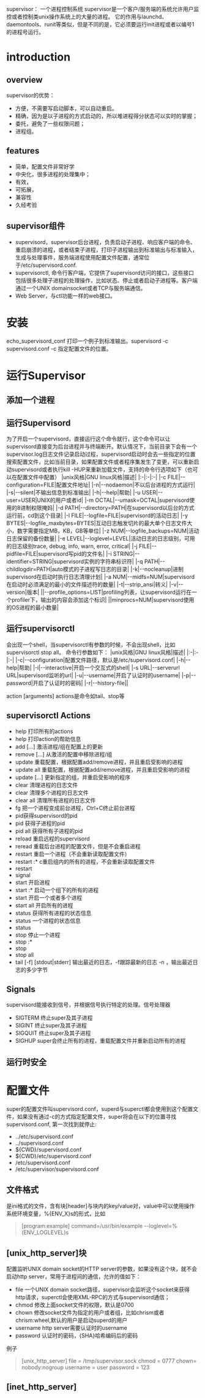 supervisor： 一个进程控制系统
supervisor是一个客户/服务端的系统允许用户监控或者控制类unix操作系统上的大量的进程。
它的作用与launchd、daemontools、runit等类似，但是不同的是，它必须要运行init进程或者以编号1的进程号运行。
# introduction
## overview
supervisor的优势：
- 方便，不需要写启动脚本，可以自动重启。
- 精确，因为是以子进程的方式启动的，所以堆进程得分状态可以实时的掌握；
- 委托，避免了一些权限问题；
- 进程组。
## features
- 简单，配置文件非常好学
- 中央化，很多进程的处理集中；
- 有效，
- 可拓展，
- 兼容性
- 久经考验
## supervisor组件
- supervisord，supervisor后台进程，负责启动子进程、响应客户端的命令、重启崩溃的进程，或者结束子进程，打印子进程输出到标准输出与标准输入，生成与处理事件，服务端进程使用配置文件配置，通常位于/etc/supervisord.conf.
- supervisorctl, 命令行客户端，它提供了supervisord访问的接口，这些接口包括很多处理子进程的处理操作，比如状态、停止或者启动子进程等。客户端通过一个UNIX domainsocket或者TCP与服务端通信。
- Web Server，与ctl功能一样的web接口。
# 安装
echo_supervisord_conf 打印一个例子到标准输出。supervisord -c supervisord.conf
-c 指定配置文件的位置。
# 运行Supervisor
## 添加一个进程
## 运行Supervisord
为了开启一个supervisord，直接运行这个命令就行，这个命令可以让supervisord直接变为后台进程并与终端断开。默认情况下，当前目录下会有一个supervisor.log日志文件记录启动过程，supervisord启动时会去一些指定的位置搜索配置文件，比如当前目录，如果配置文件或者程序集发生了变更，可以重新启动supervisord或者执行kill -HUP来重新加载文件，支持的命令行选项如下（也可以在配置文件中配置）
|unix风格|GNU linux风格|描述|
|:-|:-|:-|
|-c FILE|--configuration=FILE|配置文件地址|
|-n|--nodaemon|不以后台进程的方式运行|
|-s|--silent|不输出信息到标准输出|
|-h|--help|帮助|
|-u USER|--user=USER|UNIX的用户或者id|
|-m OCTAL|--umask=OCTAL|supervisord使用的8进制权限掩妈|
|-d PATH|--directory=PATH|在supervisord以后台的方式运行前，cd到这个目录|
|-l FILE|--logfile=FILE|supervisord的活动日志|
|-y BYTES|--logfile_maxbytes=BYTES|互动日志触发切片的最大单个日志文件大小，数字需要指定MB，KB，GB等单位|
|-z NUM|--logfile_backups=NUM|活动日志保留的备份数量|
|-e LEVEL|--loglevel=LEVEL|活动日志的日志级别，可用的日志级别trace, debug, info, warn, error, critical|
|-j FILE|--pidfile=FILE|supervisord写pid的文件名|
|-i STRING|--identifier=STRING|supervisord实例的字符串标识符|
|-q PATH|--childlogdir=PATH|auto模式的子进程写日志的目录|
|-k|--nocleanup|进制supervisord在启动时执行日志清理计划|
|-a NUM|--midfs=NUM|supervisord在启动时必须满足的最小的文件描述符的数量|
|-t|--strip_ansi|转义|
|-v|--version|版本|
||--profile_options=LIST|profiling列表，让supervisord运行在一个profiler下，输出的内容会添加这个标识|
||minprocs=NUM|supervisord使用的OS进程的最小数量|
## 运行supervisorctl
会出现一个shell，当supervisorctl有参数的时候，不会出现shell，比如supervisorctl stop all。
命令行参数如下：
|unix风格|GNU linux风格|描述|
|:-|:-|:-|
|-c|--configuration|配置文件路径，默认是/etc/supervisord.conf|
|-h|--help|帮助|
|-i|--interactive|开启一个交互式的shell|
|-s URL|--serverurl URL|supervisord监听的url|
|-u|--username|开启了认证时的username|
|-p|--password|开启了认证时的密码|
|-r|--history-file||

action [arguments]
actions是命令如tail、stop等
## supervisorctl Actions
- help 打印所有的actions
- help <action> 打印action的帮助信息
- add <name>[...] 激活进程/组在配置上的更新
- remove <name> [...] 从激活的配置中移除进程/组
- update 重载配置，根据配置add/remove进程，并且重启受影响的进程
- update all 重载配置，根据配置add/remove进程，并且重启受影响的进程
- update <gname> [...] 更新指定的组，并重启受影响的程序
- clear <name> 清理进程的日志文件
- clear <name> <name> 清理多个进程的日志文件
- clear all 清理所有进程的日志文件
- fg <process> 把一个进程变成前台进程，Ctrl+C终止前台进程
- pid获得supervisord的pid
- pid <name> 获得子进程的pid
- pid all 获得所有子进程的pid
- reload 重启远程的supervisord
- reread 重载后台进程的配置文件，但是不会重启进程
- restart <name> 重启一个进程（不会重新读取配置文件）
- restart <gname>:* c重启组内的所有的进程，不会重新读取配置文件
- restart <name> <name>
- signal 
- start <name> 开启进程
- start <gname>:* 启动一个组下的所有的进程
- start <name> <name> 开启一个或者多个进程
- start all 开启所有的进程
- status 获得所有进程的状态信息
- status <name> 一个进程的状态信息
- status <name> <name>
- stop <name> 停止一个进程
- stop <gname>:*
- stop <name> <name>
- stop all
- tail [-f] <name> [stdout|stderr] 输出最近的日志，-f跟踪最新的日志 -n ，输出最近日志的多少字节
## Signals
supervisord能接收到信号，并根据信号执行特定的处理。信号处理器
- SIGTERM 终止super及其子进程
- SIGINT 终止super及其子进程
- SIGQUIT 终止super及其子进程
- SIGHUP super会终止所有的进程，重载配置文件并重新启动所有的进程
## 运行时安全
# 配置文件
super的配置文件叫supervisord.conf，superd与superctl都会使用到这个配置文件，如果没有通过-c的方式指定配置文件，super将会在以下的位置寻找supervisord.conf, 第一次找到就停止:
- ../etc/supervisord.conf
- ../supervisord.conf
- ${CWD}/supervisord.conf
- ${CWD}/etc/supervisord.conf
- /etc/supervisord.conf
- /etc/supervisor/supervisord.conf
## 文件格式
是ini格式的文件，含有块[header]与块内的key/value对，value中可以使用操作系统环境变量，%{ENV_X}s的形式，比如
>[program:example]
command=/usr/bin/example --loglevel=%(ENV_LOGLEVEL)s

## [unix_http_server]块
配置监听UNIX domain socket的HTTP server的参数，如果没有这个块，就不会启动http server，常用于进程间的通信，允许的值如下：
- file 一个UNIX domain socket路径，supervisor会监听这个socket来获得http请求，superctl会使用XML-RPC的方式与supervisord通信；
- chmod 修改上面socket文件的权限，默认是0700
- chown 修改socket文件为指定的用户或者组，比如chrism或者chrism:wheel,默认的用户是启动superd的用户
- username http server需要认证时的username
- password 认证时的密码，{SHA}哈希编码后的密码

例子
>[unix_http_server]
file = /tmp/supervisor.sock
chmod = 0777
chown= nobody:nogroup
username = user
password = 123

## [inet_http_server]
